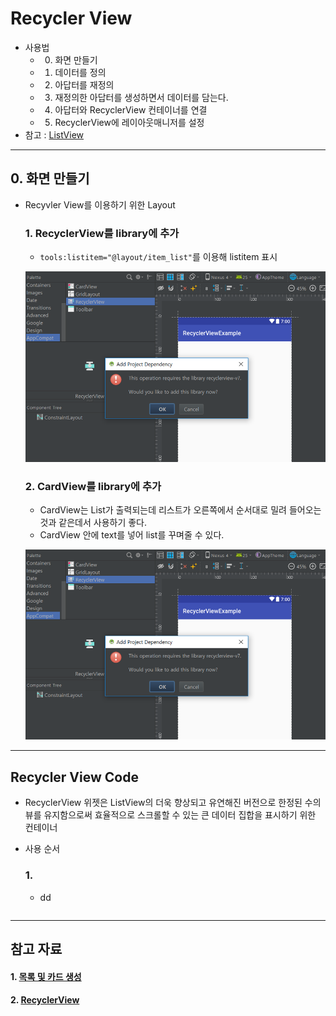 # Recycler View
- 사용법
  - 0. 화면 만들기
  - 1. 데이터를 정의
  - 2. 아답터를 재정의
  - 3. 재정의한 아답터를 생성하면서 데이터를 담는다.
  - 4. 아답터와 RecyclerView 컨테이너를 연결
  - 5. RecyclerView에 레이아웃매니저를 설정
- 참고 : [ListView](https://github.com/Lee-KyungSeok/Study/tree/master/Android/Contents/BasicList)

---
## 0. 화면 만들기
- Recyvler View를 이용하기 위한 Layout

  ### 1. RecyclerView를 library에 추가
  - `tools:listitem="@layout/item_list"`를 이용해 listitem 표시

  ![](https://github.com/Lee-KyungSeok/Study/blob/master/Android/Contents/RecyclerViewExample/picture/recycle1.png)

  ### 2. CardView를 library에 추가
  - CardView는 List가 출력되는데 리스트가 오른쪽에서 순서대로 밀려 들어오는 것과 같은데서 사용하기 좋다.
  - CardView 안에 text를 넣어 list를 꾸며줄 수 있다.

  ![](https://github.com/Lee-KyungSeok/Study/blob/master/Android/Contents/RecyclerViewExample/picture/recycle1.png)

---

## Recycler View Code
- RecyclerView 위젯은 ListView의 더욱 향상되고 유연해진 버전으로 한정된 수의 뷰를 유지함으로써 효율적으로 스크롤할 수 있는 큰 데이터 집합을 표시하기 위한 컨테이너
- 사용 순서


  ### 1.
  - dd

  ```java

  ```

---

## 참고 자료
#### 1. [목록 및 카드 생성](https://developer.android.com/training/material/lists-cards.html)

#### 2. [RecyclerView](https://developer.android.com/reference/android/support/v7/widget/RecyclerView.html)
